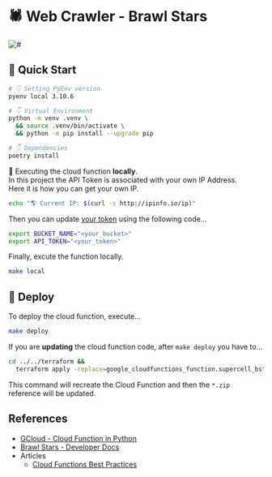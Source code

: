 # 🕷 Web Crawler - Brawl Stars

![#](https://img.shields.io/badge/python-3.10.6-blue.svg?logo=python&logoColor=white)

## 🛫 Quick Start

```bash
# 👇 Setting PyEnv version
pyenv local 3.10.6

# 👇 Virtual Environment
python -m venv .venv \
  && source .venv/bin/activate \
  && python -m pip install --upgrade pip

# 👇 Dependencies
poetry install
```

🧰 Executing the cloud function **locally**.  
In this project the API Token is associated with your own IP Address.  
Here it is how you can get your own IP.

```bash
echo "🌎 Current IP: $(curl -s http://ipinfo.io/ip)"
```

Then you can update [your token] using the following code...

[your token]: https://developer.brawlstars.com/#/account

```bash
export BUCKET_NAME="<your_bucket>"
export API_TOKEN="<your_token>"
```

Finally, excute the function locally.

```bash
make local
```

## 🚀 Deploy

To deploy the cloud function, execute...

```bash
make deploy
```

If you are **updating** the cloud function code, after `make deploy` you have to...

```bash
cd ../../terraform &&
  terraform apply -replace=google_cloudfunctions_function.supercell_bstars_function
```

This command will recreate the Cloud Function and then the `*.zip` reference will be updated.

## References

- [GCloud - Cloud Function in Python](https://codelabs.developers.google.com/codelabs/cloud-functions-python-http)
- [Brawl Stars - Developer Docs](https://developer.brawlstars.com)
- Articles
  - [Cloud Functions Best Practices](https://medium.com/google-cloud/cloud-functions-best-practices-1-4-get-the-environment-ready-af666af89f62)
